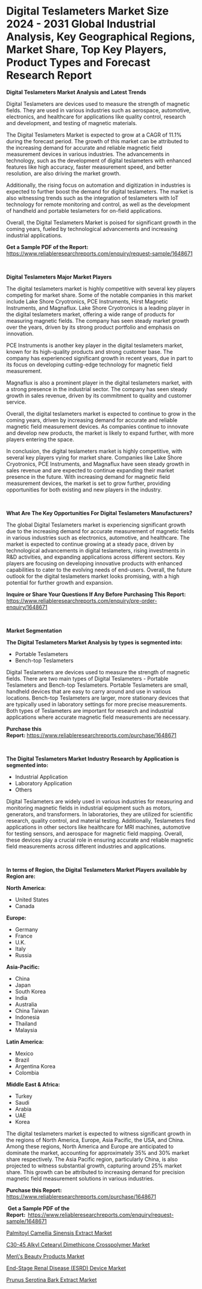 <p><h1>Digital Teslameters Market Size 2024 - 2031 Global Industrial Analysis, Key Geographical Regions, Market Share, Top Key Players, Product Types and Forecast Research Report</h1></p><p><strong>Digital Teslameters Market Analysis and Latest Trends</strong></p>
<p><p>Digital Teslameters are devices used to measure the strength of magnetic fields. They are used in various industries such as aerospace, automotive, electronics, and healthcare for applications like quality control, research and development, and testing of magnetic materials.</p><p>The Digital Teslameters Market is expected to grow at a CAGR of 11.1% during the forecast period. The growth of this market can be attributed to the increasing demand for accurate and reliable magnetic field measurement devices in various industries. The advancements in technology, such as the development of digital teslameters with enhanced features like high accuracy, faster measurement speed, and better resolution, are also driving the market growth.</p><p>Additionally, the rising focus on automation and digitization in industries is expected to further boost the demand for digital teslameters. The market is also witnessing trends such as the integration of teslameters with IoT technology for remote monitoring and control, as well as the development of handheld and portable teslameters for on-field applications.</p><p>Overall, the Digital Teslameters Market is poised for significant growth in the coming years, fueled by technological advancements and increasing industrial applications.</p></p>
<p><strong>Get a Sample PDF of the Report:&nbsp;</strong> <a href="https://www.reliableresearchreports.com/enquiry/request-sample/1648671">https://www.reliableresearchreports.com/enquiry/request-sample/1648671</a></p>
<p>&nbsp;</p>
<p><strong>Digital Teslameters Major Market Players</strong></p>
<p><p>The digital teslameters market is highly competitive with several key players competing for market share. Some of the notable companies in this market include Lake Shore Cryotronics, PCE Instruments, Hirst Magnetic Instruments, and Magnaflux. Lake Shore Cryotronics is a leading player in the digital teslameters market, offering a wide range of products for measuring magnetic fields. The company has seen steady market growth over the years, driven by its strong product portfolio and emphasis on innovation.</p><p>PCE Instruments is another key player in the digital teslameters market, known for its high-quality products and strong customer base. The company has experienced significant growth in recent years, due in part to its focus on developing cutting-edge technology for magnetic field measurement.</p><p>Magnaflux is also a prominent player in the digital teslameters market, with a strong presence in the industrial sector. The company has seen steady growth in sales revenue, driven by its commitment to quality and customer service.</p><p>Overall, the digital teslameters market is expected to continue to grow in the coming years, driven by increasing demand for accurate and reliable magnetic field measurement devices. As companies continue to innovate and develop new products, the market is likely to expand further, with more players entering the space.</p><p>In conclusion, the digital teslameters market is highly competitive, with several key players vying for market share. Companies like Lake Shore Cryotronics, PCE Instruments, and Magnaflux have seen steady growth in sales revenue and are expected to continue expanding their market presence in the future. With increasing demand for magnetic field measurement devices, the market is set to grow further, providing opportunities for both existing and new players in the industry.</p></p>
<p>&nbsp;</p>
<p><strong>What Are The Key Opportunities For Digital Teslameters Manufacturers?</strong></p>
<p><p>The global Digital Teslameters market is experiencing significant growth due to the increasing demand for accurate measurement of magnetic fields in various industries such as electronics, automotive, and healthcare. The market is expected to continue growing at a steady pace, driven by technological advancements in digital teslameters, rising investments in R&D activities, and expanding applications across different sectors. Key players are focusing on developing innovative products with enhanced capabilities to cater to the evolving needs of end-users. Overall, the future outlook for the digital teslameters market looks promising, with a high potential for further growth and expansion.</p></p>
<p><strong>Inquire or Share Your Questions If Any Before Purchasing This Report:</strong> <a href="https://www.reliableresearchreports.com/enquiry/pre-order-enquiry/1648671">https://www.reliableresearchreports.com/enquiry/pre-order-enquiry/1648671</a></p>
<p>&nbsp;</p>
<p><strong>Market Segmentation</strong></p>
<p><strong>The Digital Teslameters Market Analysis by types is segmented into:</strong></p>
<p><ul><li>Portable Teslameters</li><li>Bench-top Teslameters</li></ul></p>
<p><p>Digital Teslameters are devices used to measure the strength of magnetic fields. There are two main types of Digital Teslameters - Portable Teslameters and Bench-top Teslameters. Portable Teslameters are small, handheld devices that are easy to carry around and use in various locations. Bench-top Teslameters are larger, more stationary devices that are typically used in laboratory settings for more precise measurements. Both types of Teslameters are important for research and industrial applications where accurate magnetic field measurements are necessary.</p></p>
<p><strong>Purchase this Report:&nbsp;</strong><a href="https://www.reliableresearchreports.com/purchase/1648671">https://www.reliableresearchreports.com/purchase/1648671</a></p>
<p>&nbsp;</p>
<p><strong>The Digital Teslameters Market Industry Research by Application is segmented into:</strong></p>
<p><ul><li>Industrial Application</li><li>Laboratory Application</li><li>Others</li></ul></p>
<p><p>Digital Teslameters are widely used in various industries for measuring and monitoring magnetic fields in industrial equipment such as motors, generators, and transformers. In laboratories, they are utilized for scientific research, quality control, and material testing. Additionally, Teslameters find applications in other sectors like healthcare for MRI machines, automotive for testing sensors, and aerospace for magnetic field mapping. Overall, these devices play a crucial role in ensuring accurate and reliable magnetic field measurements across different industries and applications.</p></p>
<p>&nbsp;</p>
<p><strong>In terms of Region, the Digital Teslameters Market Players available by Region are:</strong></p>
<p>
    <p> <strong> North America: </strong>
        <ul>
            <li>United States</li>
            <li>Canada</li>
        </ul>
        </p> 
    <p> <strong> Europe: </strong>
        <ul>
            <li>Germany</li>
            <li>France</li>
            <li>U.K.</li>
            <li>Italy</li>
            <li>Russia</li>
        </ul>
        </p> 
    <p> <strong> Asia-Pacific: </strong>
        <ul>
            <li>China</li>
            <li>Japan</li>
            <li>South Korea</li>
            <li>India</li>
            <li>Australia</li>
            <li>China Taiwan</li>
            <li>Indonesia</li>
            <li>Thailand</li>
            <li>Malaysia</li>
        </ul>
        </p> 
    <p> <strong> Latin America: </strong>
        <ul>
            <li>Mexico</li>
            <li>Brazil</li>
            <li>Argentina Korea</li>
            <li>Colombia</li>
        </ul>
        </p> 
    <p> <strong> Middle East & Africa: </strong>
        <ul>
            <li>Turkey</li>
            <li>Saudi</li>
            <li>Arabia</li>
            <li>UAE</li>
            <li>Korea</li>
        </ul>
    </p>
    </p>
<p><p>The digital teslameters market is expected to witness significant growth in the regions of North America, Europe, Asia Pacific, the USA, and China. Among these regions, North America and Europe are anticipated to dominate the market, accounting for approximately 35% and 30% market share respectively. The Asia Pacific region, particularly China, is also projected to witness substantial growth, capturing around 25% market share. This growth can be attributed to increasing demand for precision magnetic field measurement solutions in various industries.</p></p>
<p><strong>Purchase this Report: </strong><a href="https://www.reliableresearchreports.com/purchase/1648671">https://www.reliableresearchreports.com/purchase/1648671</a></p>
<p>&nbsp;<strong>Get a Sample PDF of the Report:&nbsp;&nbsp;</strong><a href="https://www.reliableresearchreports.com/enquiry/request-sample/1648671">https://www.reliableresearchreports.com/enquiry/request-sample/1648671</a></p>
<p><strong></strong></p>
<p><p><a href="https://github.com/dimitrishawkinswaynenp91rgz/Market-Research-Report-List-1/blob/main/palmitoyl-camellia-sinensis-extract-market.md">Palmitoyl Camellia Sinensis Extract Market</a></p><p><a href="https://github.com/changoleonlaverguenzanoexiste/Market-Research-Report-List-2/blob/main/c30-45-alkyl-cetearyl-dimethicone-crosspolymer-market.md">C30-45 Alkyl Cetearyl Dimethicone Crosspolymer Market</a></p><p><a href="https://github.com/pizolina/Market-Research-Report-List-3/blob/main/mens-beauty-products-market.md">Men\'s Beauty Products Market</a></p><p><a href="https://github.com/danielneavesallisons03mba/Market-Research-Report-List-1/blob/main/end-stage-renal-disease-esrd-device-market.md">End-Stage Renal Disease (ESRD) Device Market</a></p><p><a href="https://github.com/tamvrosiya/Market-Research-Report-List-3/blob/main/prunus-serotina-bark-extract-market.md">Prunus Serotina Bark Extract Market</a></p></p>